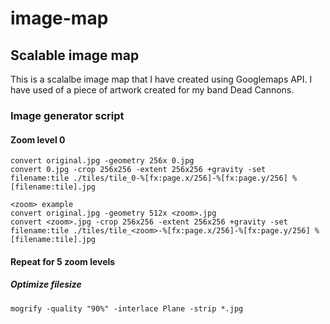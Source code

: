 # image-map
## Scalable image map

This is a scalalbe image map that I have created using Googlemaps API. I have used of a piece of artwork created for my band Dead Cannons.

### Image generator script

#### Zoom level 0
```
convert original.jpg -geometry 256x 0.jpg
convert 0.jpg -crop 256x256 -extent 256x256 +gravity -set filename:tile ./tiles/tile_0-%[fx:page.x/256]-%[fx:page.y/256] %[filename:tile].jpg
```

```
<zoom> example
convert original.jpg -geometry 512x <zoom>.jpg
convert <zoom>.jpg -crop 256x256 -extent 256x256 +gravity -set filename:tile ./tiles/tile_<zoom>-%[fx:page.x/256]-%[fx:page.y/256] %[filename:tile].jpg
```


#### Repeat for 5 zoom levels
##### Optimize filesize
```
mogrify -quality "90%" -interlace Plane -strip *.jpg
```


